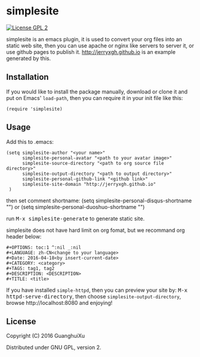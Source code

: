 # simplesite
[![License GPL 2](https://img.shields.io/badge/license-GPL_2-green.svg)](http://www.gnu.org/licenses/gpl-2.0.txt)

simplesite is an emacs plugin, it is used to convert your org files into an
static web site, then you can use apache or nginx like servers to server it, or
use github pages to publish it. http://jerryxgh.github.io is an example
generated by this.

## Installation

If you would like to install the package manually, download or clone it and put
on Emacs' `load-path`, then you can require it in your init file like this:

    (require 'simplesite)

## Usage

Add this to .emacs:

    (setq simplesite-author "<your name>"
          simplesite-personal-avatar "<path to your avatar image>"
          simplesite-source-directory "<path to org source file directory>"
          simplesite-output-directory "<path to output directory>"
          simplesite-personal-github-link "<github link>"
          simplesite-site-domain "http://jerryxgh.github.io"
     )
then set comment shortname:
     (setq simplesite-personal-disqus-shortname "<shortname in disqus>")
or
     (setq simplesite-personal-duoshuo-shortname "<shortname in duoshuo>")

run <kbd>M-x simplesite-generate</kbd> to generate static site.

simplesite does not have hard limit on org fomat, but we recommand org header
below:

    #+OPTIONS: toc:1 ^:nil _:nil
    #+LANGUAGE: zh-CN<change to your language>
    #+Date: 2016-04-18<by insert-current-date>
    #+CATEGORY: <category>
    #+TAGS: tag1, tag2
    #+DESCRIPTION: <DESCRIPTION>
    #+TITLE: <title>

If you have installed `simple-httpd`, then you can preview your site by:
<kbd>M-x httpd-serve-directory</kbd>, then choose `simplesite-output-directory`,
browse http://localhost:8080 and enjoying!


## License
Copyright (C) 2016 GuanghuiXu

Distributed under GNU GPL, version 2.
